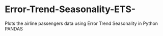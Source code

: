 # Error-Trend-Seasonality-ETS-
Plots the airline passengers data using Error Trend Seasonality in Python PANDAS
